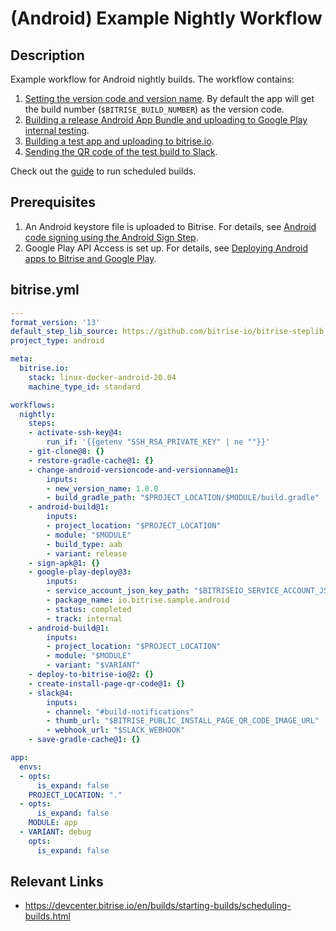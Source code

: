 # (Android) Example Nightly Workflow

## Description

Example workflow for Android nightly builds. The workflow contains:

1. [Setting the version code and version name](https://www.bitrise.io/integrations/steps/change-android-versioncode-and-versionname). By default the app will get the build number (`$BITRISE_BUILD_NUMBER`) as the version code.
2. [Building a release Android App Bundle and uploading to Google Play internal testing](/recipes/android-deploy-to-google-play.md).
3. [Building a test app and uploading to bitrise.io](/recipes/android-deploy-to-bitrise.md).
4. [Sending the QR code of the test build to Slack](/recipes/slack-send-qr-code.md).

Check out the [guide](https://devcenter.bitrise.io/en/builds/starting-builds/scheduling-builds.html) to run scheduled builds.

## Prerequisites

1. An Android keystore file is uploaded to Bitrise. For details, see [Android code signing using the Android Sign Step](https://devcenter.bitrise.io/en/code-signing/android-code-signing/android-code-signing-using-the-android-sign-step.html).
2. Google Play API Access is set up. For details, see [Deploying Android apps to Bitrise and Google Play](https://devcenter.bitrise.io/en/deploying/android-deployment/deploying-android-apps-to-bitrise-and-google-play.html#setting-up-google-play-api-access).

## bitrise.yml

```yaml
---
format_version: '13'
default_step_lib_source: https://github.com/bitrise-io/bitrise-steplib.git
project_type: android

meta:
  bitrise.io:
    stack: linux-docker-android-20.04
    machine_type_id: standard

workflows:
  nightly:
    steps:
    - activate-ssh-key@4:
        run_if: '{{getenv "SSH_RSA_PRIVATE_KEY" | ne ""}}'
    - git-clone@8: {}
    - restore-gradle-cache@1: {}
    - change-android-versioncode-and-versionname@1:
        inputs:
        - new_version_name: 1.0.0
        - build_gradle_path: "$PROJECT_LOCATION/$MODULE/build.gradle"
    - android-build@1:
        inputs:
        - project_location: "$PROJECT_LOCATION"
        - module: "$MODULE"
        - build_type: aab
        - variant: release
    - sign-apk@1: {}
    - google-play-deploy@3:
        inputs:
        - service_account_json_key_path: "$BITRISEIO_SERVICE_ACCOUNT_JSON_KEY_URL"
        - package_name: io.bitrise.sample.android
        - status: completed
        - track: internal
    - android-build@1:
        inputs:
        - project_location: "$PROJECT_LOCATION"
        - module: "$MODULE"
        - variant: "$VARIANT"
    - deploy-to-bitrise-io@2: {}
    - create-install-page-qr-code@1: {}
    - slack@4:
        inputs:
        - channel: "#build-notifications"
        - thumb_url: "$BITRISE_PUBLIC_INSTALL_PAGE_QR_CODE_IMAGE_URL"
        - webhook_url: "$SLACK_WEBHOOK"
    - save-gradle-cache@1: {}

app:
  envs:
  - opts:
      is_expand: false
    PROJECT_LOCATION: "."
  - opts:
      is_expand: false
    MODULE: app
  - VARIANT: debug
    opts:
      is_expand: false
```

## Relevant Links

* https://devcenter.bitrise.io/en/builds/starting-builds/scheduling-builds.html
